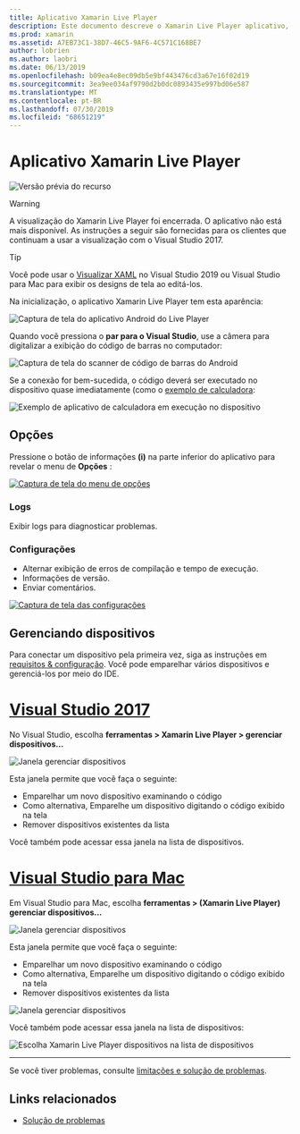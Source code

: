 ```yaml
---
title: Aplicativo Xamarin Live Player
description: Este documento descreve o Xamarin Live Player aplicativo, que pode ser usado para visualizar as alterações de código ativas no dispositivo. Ele aborda a instalação, os exemplos, os logs, as configurações, o gerenciamento de dispositivos e muito mais.
ms.prod: xamarin
ms.assetid: A7EB73C1-38D7-46C5-9AF6-4C571C168BE7
author: lobrien
ms.author: laobri
ms.date: 06/13/2019
ms.openlocfilehash: b09ea4e8ec09db5e9bf443476cd3a67e16f02d19
ms.sourcegitcommit: 3ea9ee034af9790d2b0dc0893435e997bd06e587
ms.translationtype: MT
ms.contentlocale: pt-BR
ms.lasthandoff: 07/30/2019
ms.locfileid: "68651219"
---
```

# <a name="xamarin-live-player-app"></a>Aplicativo Xamarin Live Player

![Versão prévia do recurso](~/media/shared/preview.png)

> [!WARNING]
> A visualização do Xamarin Live Player foi encerrada. O aplicativo não está mais disponível. As instruções a seguir são fornecidas para os clientes que continuam a usar a visualização com o Visual Studio 2017.

> [!TIP]
> Você pode usar o [Visualizar XAML](~/xamarin-forms/xaml/xaml-previewer/index.md) no Visual Studio 2019 ou Visual Studio para Mac para exibir os designs de tela ao editá-los.

Na inicialização, o aplicativo Xamarin Live Player tem esta aparência:

![Captura de tela do aplicativo Android do Live Player](player-images/app-android-sml.png)

Quando você pressiona o **par para o Visual Studio**, use a câmera para digitalizar a exibição do código de barras no computador:

![Captura de tela do scanner de código de barras do Android](player-images/scan-android-sml.png)

Se a conexão for bem-sucedida, o código deverá ser executado no dispositivo quase imediatamente (como o [exemplo de calculadora](https://github.com/xamarin/mobile-samples/tree/master/LivePlayer/BasicCalculator):

![Exemplo de aplicativo de calculadora em execução no dispositivo](player-images/basic-calculator-sml.png)

## <a name="options"></a>Opções

Pressione o botão de informações **(i)** na parte inferior do aplicativo para revelar o menu de **Opções** :

[![Captura de tela do menu de opções](player-images/options-sml.png)](player-images/options.png#lightbox)

### <a name="logs"></a>Logs

Exibir logs para diagnosticar problemas.

### <a name="settings"></a>Configurações

- Alternar exibição de erros de compilação e tempo de execução.
- Informações de versão.
- Enviar comentários.

[![Captura de tela das configurações](player-images/settings-sml.png)](player-images/settings.png#lightbox)

## <a name="managing-devices"></a>Gerenciando dispositivos

Para conectar um dispositivo pela primeira vez, siga as instruções em [requisitos & configuração](~/tools/live-player/install.md). Você pode emparelhar vários dispositivos e gerenciá-los por meio do IDE.

# <a name="visual-studio-2017tabwindows"></a>[Visual Studio 2017](#tab/windows)

No Visual Studio, escolha **ferramentas > Xamarin Live Player > gerenciar dispositivos...**

![Janela gerenciar dispositivos](player-images/manage-tools-menu-vs.png)

Esta janela permite que você faça o seguinte:

- Emparelhar um novo dispositivo examinando o código
- Como alternativa, Emparelhe um dispositivo digitando o código exibido na tela
- Remover dispositivos existentes da lista

Você também pode acessar essa janela na lista de dispositivos.

# <a name="visual-studio-for-mactabmacos"></a>[Visual Studio para Mac](#tab/macos)

Em Visual Studio para Mac, escolha **ferramentas > (Xamarin Live Player) gerenciar dispositivos...**

![Janela gerenciar dispositivos](player-images/manage-tools-menu.png)

Esta janela permite que você faça o seguinte:

- Emparelhar um novo dispositivo examinando o código
- Como alternativa, Emparelhe um dispositivo digitando o código exibido na tela
- Remover dispositivos existentes da lista

![Janela gerenciar dispositivos](player-images/manage.png)

Você também pode acessar essa janela na lista de dispositivos:

![Escolha Xamarin Live Player dispositivos na lista de dispositivos](player-images/manage-device-menu.png)

-----

Se você tiver problemas, consulte [limitações e solução de problemas](~/tools/live-player/troubleshooting.md).

## <a name="related-links"></a>Links relacionados

- [Solução de problemas](~/tools/live-player/troubleshooting.md)

